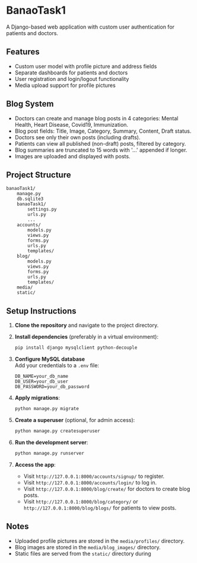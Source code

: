 # BanaoTask1

A Django-based web application with custom user authentication for patients and doctors.

## Features

- Custom user model with profile picture and address fields
- Separate dashboards for patients and doctors
- User registration and login/logout functionality
- Media upload support for profile pictures

## Blog System

- Doctors can create and manage blog posts in 4 categories: Mental Health, Heart Disease, Covid19, Immunization.
- Blog post fields: Title, Image, Category, Summary, Content, Draft status.
- Doctors see only their own posts (including drafts).
- Patients can view all published (non-draft) posts, filtered by category.
- Blog summaries are truncated to 15 words with '...' appended if longer.
- Images are uploaded and displayed with posts.

## Project Structure

```
banaoTask1/
    manage.py
    db.sqlite3
    banaoTask1/
        settings.py
        urls.py
        ...
    accounts/
        models.py
        views.py
        forms.py
        urls.py
        templates/
    blog/
        models.py
        views.py
        forms.py
        urls.py
        templates/
    media/
    static/
```

## Setup Instructions

1. **Clone the repository** and navigate to the project directory.

2. **Install dependencies** (preferably in a virtual environment):

   ```sh
   pip install django mysqlclient python-decouple
   ```

3. **Configure MySQL database**  
   Add your credentials to a `.env` file:

   ```
   DB_NAME=your_db_name
   DB_USER=your_db_user
   DB_PASSWORD=your_db_password
   ```

4. **Apply migrations**:

   ```sh
   python manage.py migrate
   ```

5. **Create a superuser** (optional, for admin access):

   ```sh
   python manage.py createsuperuser
   ```

6. **Run the development server**:

   ```sh
   python manage.py runserver
   ```

7. **Access the app**:

   - Visit `http://127.0.0.1:8000/accounts/signup/` to register.
   - Visit `http://127.0.0.1:8000/accounts/login/` to log in.
   - Visit `http://127.0.0.1:8000/blog/create/` for doctors to create blog posts.
   - Visit `http://127.0.0.1:8000/blog/category/` or `http://127.0.0.1:8000/blog/blogs/` for patients to view posts.

## Notes

- Uploaded profile pictures are stored in the `media/profiles/` directory.
- Blog images are stored in the `media/blog_images/` directory.
- Static files are served from the `static/` directory during
